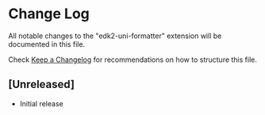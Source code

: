 # Change Log

All notable changes to the "edk2-uni-formatter" extension will be documented in this file.

Check [Keep a Changelog](http://keepachangelog.com/) for recommendations on how to structure this file.

## [Unreleased]

- Initial release